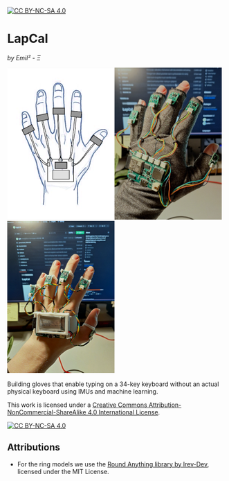 [![CC BY-NC-SA 4.0][cc-by-nc-sa-shield]][cc-by-nc-sa]


# LapCal

*by Emil² - Ξ*

![General concept](./Documentation/images/lapcal-concept-handdrawn-small.png)![First Prototype](./Documentation/images/lapcal-first-protoype-small.png)![Second Prototype - PGD](./Documentation/images/lapcal-protoype-pgd-small.png)


Building gloves that enable typing on a 34-key keyboard without an actual physical keyboard using IMUs and machine learning. 

This work is licensed under a
[Creative Commons Attribution-NonCommercial-ShareAlike 4.0 International License][cc-by-nc-sa].

[![CC BY-NC-SA 4.0][cc-by-nc-sa-image]][cc-by-nc-sa]

[cc-by-nc-sa]: http://creativecommons.org/licenses/by-nc-sa/4.0/
[cc-by-nc-sa-image]: https://licensebuttons.net/l/by-nc-sa/4.0/88x31.png
[cc-by-nc-sa-shield]: https://img.shields.io/badge/License-CC%20BY--NC--SA%204.0-lightgrey.svg


## Attributions

- For the ring models we use the [Round Anything library by Irev-Dev](https://github.com/Irev-Dev/Round-Anything), licensed under the MIT License.
